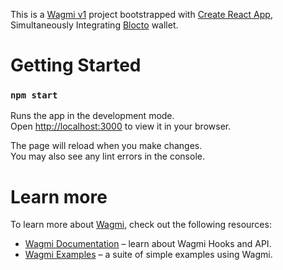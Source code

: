 This is a [Wagmi v1](https://wagmi.sh) project bootstrapped with [Create React App](https://github.com/facebook/create-react-app), Simultaneously Integrating [Blocto](https://blocto.io) wallet.

# Getting Started

### `npm start`

Runs the app in the development mode.\
Open [http://localhost:3000](http://localhost:3000) to view it in your browser.

The page will reload when you make changes.\
You may also see any lint errors in the console.

# Learn more

To learn more about [Wagmi](https://wagmi.sh), check out the following resources:

- [Wagmi Documentation](https://wagmi.sh) – learn about Wagmi Hooks and API.
- [Wagmi Examples](https://wagmi.sh/examples/connect-wallet) – a suite of simple examples using Wagmi.
